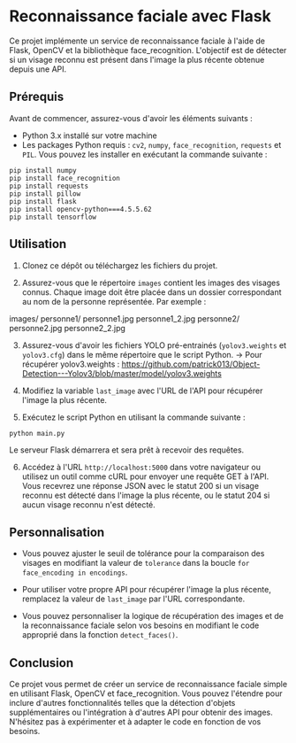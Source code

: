 ﻿# Reconnaissance faciale avec Flask

Ce projet implémente un service de reconnaissance faciale à l'aide de Flask, OpenCV et la bibliothèque face_recognition. L'objectif est de détecter si un visage reconnu est présent dans l'image la plus récente obtenue depuis une API.

## Prérequis

Avant de commencer, assurez-vous d'avoir les éléments suivants :

- Python 3.x installé sur votre machine
- Les packages Python requis : `cv2`, `numpy`, `face_recognition`, `requests` et `PIL`. Vous pouvez les installer en exécutant la commande suivante :

```pip install numpy```  
```pip install face_recognition```  
```pip install requests```  
```pip install pillow```  
```pip install flask```  
```pip install opencv-python===4.5.5.62```  
```pip install tensorflow```  

## Utilisation

1. Clonez ce dépôt ou téléchargez les fichiers du projet.

2. Assurez-vous que le répertoire `images` contient les images des visages connus. Chaque image doit être placée dans un dossier correspondant au nom de la personne représentée. Par exemple :

images/
personne1/
personne1.jpg
personne1_2.jpg
personne2/
personne2.jpg
personne2_2.jpg

3. Assurez-vous d'avoir les fichiers YOLO pré-entrainés (`yolov3.weights` et `yolov3.cfg`) dans le même répertoire que le script Python.
  -> Pour récupérer yolov3.weights : https://github.com/patrick013/Object-Detection---Yolov3/blob/master/model/yolov3.weights
4. Modifiez la variable `last_image` avec l'URL de l'API pour récupérer l'image la plus récente.

5. Exécutez le script Python en utilisant la commande suivante :

```python main.py```

Le serveur Flask démarrera et sera prêt à recevoir des requêtes.

6. Accédez à l'URL `http://localhost:5000` dans votre navigateur ou utilisez un outil comme cURL pour envoyer une requête GET à l'API. Vous recevrez une réponse JSON avec le statut 200 si un visage reconnu est détecté dans l'image la plus récente, ou le statut 204 si aucun visage reconnu n'est détecté.

## Personnalisation

- Vous pouvez ajuster le seuil de tolérance pour la comparaison des visages en modifiant la valeur de `tolerance` dans la boucle `for face_encoding in encodings`.

- Pour utiliser votre propre API pour récupérer l'image la plus récente, remplacez la valeur de `last_image` par l'URL correspondante.

- Vous pouvez personnaliser la logique de récupération des images et de la reconnaissance faciale selon vos besoins en modifiant le code approprié dans la fonction `detect_faces()`.

## Conclusion

Ce projet vous permet de créer un service de reconnaissance faciale simple en utilisant Flask, OpenCV et face_recognition. Vous pouvez l'étendre pour inclure d'autres fonctionnalités telles que la détection d'objets supplémentaires ou l'intégration à d'autres API pour obtenir des images. N'hésitez pas à expérimenter et à adapter le code en fonction de vos besoins.
